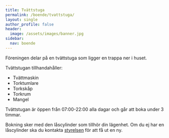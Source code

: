 ```yaml
---
title: Tvättstuga
permalink: /boende/tvattstuga/
layout: single
author_profile: false
header:
  image: /assets/images/banner.jpg
sidebar:
  nav: boende
---
```


Föreningen delar på en tvättstuga som ligger en trappa ner i huset. 

Tvättstugan tillhandahåller:
- Tvättmaskin
- Torktumlare
- Torkskåp
- Torkrum
- Mangel

Tvättstugan är öppen från 07:00-22:00 alla dagar och går att boka under 3 timmar.

Bokning sker med den låscylinder som tillhör din lägenhet. Om du ej har en låscylinder ska du kontakta <a href="/styrelsen/">styrelsen</a> för att få ut en ny.